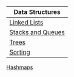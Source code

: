 Data Structures                                                                  |
--------------------------------------------------------------------------------- |
[Linked Lists](<01.LinkedList/README.md>)                                   |
[Stacks and Queues](<02.Stacks and Queues/README.md>)                                   |
[Trees](03.Trees/README.md)                                                      |                 
[Sorting](./4.Sorting/README.md)                                                      |                 
[Hashmaps](./5.Hashmaps/README.md)